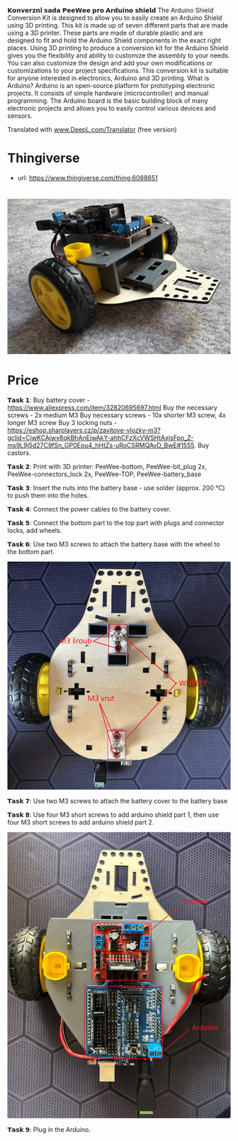 𝗞𝗼𝗻𝘃𝗲𝗿𝘇𝗻𝗶́ 𝘀𝗮𝗱𝗮 𝗣𝗲𝗲𝗪𝗲𝗲 𝗽𝗿𝗼 𝗔𝗿𝗱𝘂𝗶𝗻𝗼 𝘀𝗵𝗶𝗲𝗹𝗱
The Arduino Shield Conversion Kit is designed to allow you to easily create an Arduino Shield using 3D printing.
This kit is made up of seven different parts that are made using a 3D printer.
These parts are made of durable plastic and are designed to fit and hold the Arduino Shield components in the exact right places.
Using 3D printing to produce a conversion kit for the Arduino Shield gives you the flexibility and ability to customize the assembly to your needs.
You can also customize the design and add your own modifications or customizations to your project specifications.
This conversion kit is suitable for anyone interested in electronics, Arduino and 3D printing.
What is Arduino?
Arduino is an open-source platform for prototyping electronic projects. It consists of simple hardware (microcontroller) and manual programming. The Arduino board is the basic building block of many electronic projects and allows you to easily control various devices and sensors.

Translated with www.DeepL.com/Translator (free version)

# Thingiverse
* url: https://www.thingiverse.com/thing:6088851
#
![Assembled](https://github.com/pslib-cz/2022-p2a-mme-pppp-MatyasKorytar/blob/main/images/pic.png)
# Price

𝗧𝗮𝘀𝗸 𝟭:
Buy battery cover - https://www.aliexpress.com/item/32820695697.html 
Buy the necessary screws - 2x medium M3
Buy necessary screws - 10x shorter M3 screw, 4x longer M3 screw
Buy 3 locking nuts - https://eshop.sharplayers.cz/p/zavitove-vlozky-m3?gclid=CjwKCAjwv8qkBhAnEiwAkY-ahhCFzXcVWSHtAxjsFpo_Z-ms9L9j5d27C9fSn_GP0Eou4_hHtZs-uRoCSRMQAvD_BwE#1555.
Buy castors.

𝗧𝗮𝘀𝗸 𝟮:
Print with 3D printer: PeeWee-bottom, PeeWee-bit_plug 2x, PeeWee-connectors_lock 2x, PeeWee-TOP, PeeWee-battery_base

𝗧𝗮𝘀𝗸 𝟯:
Insert the nuts into the battery base - use solder (approx. 200 °C) to push them into the holes.

𝗧𝗮𝘀𝗸 𝟰:
Connect the power cables to the battery cover.

𝗧𝗮𝘀𝗸 𝟱:
Connect the bottom part to the top part with plugs and connector locks, add wheels.

𝗧𝗮𝘀𝗸 𝟲:
Use two M3 screws to attach the battery base with the wheel to the bottom part.

![Assembled](https://github.com/pslib-cz/2022-p2a-mme-pppp-MatyasKorytar/blob/main/images/lower1.png)

𝗧𝗮𝘀𝗸 𝟳: 
Use two M3 screws to attach the battery cover to the battery base

𝗧𝗮𝘀𝗸 𝟴: 
Use four M3 short screws to add arduino shield part 1, then use four M3 short screws to add arduino shield part 2.

![Assembled](https://github.com/pslib-cz/2022-p2a-mme-pppp-MatyasKorytar/blob/main/images/upper.png)

𝗧𝗮𝘀𝗸 𝟵:
Plug in the Arduino.




